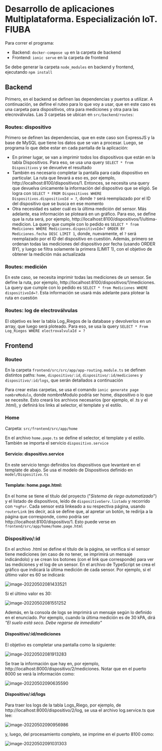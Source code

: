 # Desarrollo de aplicaciones Multiplataforma. Especialización IoT. FIUBA

Para correr el programa:
- Backend: `docker-compose up` en la carpeta de backend
- Frontend: `ionic serve` en la carpeta de frontend

Se debe generar la carpeta `node_modules` en backend y frontend, ejecutando `npm install`

## Backend

Primero, en el backend se definen las dependencias y puertos a utilizar. A continuación, se define el ruteo para lo que voy a usar, que en este caso es una carpeta para dispositivos, otra para mediciones y otra para las elecroválvulas. Las 3 carpetas se ubican en `src/backend/routes`:

### Routes: dispositivo

Primero se definen las dependencias, que en este caso son ExpressJS y la base de MySQL que tiene los datos que se van a procesar. Luego, se programa lo que debe estar en cada pantalla de la aplicación:

- En primer lugar, se van a imprimir todos los dispositivos que están en la tabla Dispositivos. Para eso, se usa una query `SELECT * from Dispositivos` y se devuelve el resultado
- También es necesario completar la pantalla para cada dispositivo en particular. La ruta que llevará a eso es, por ejemplo, http://localhost:8100/dispositivos/1. Entonces, se necesita una query que devuelva únicamente la información del dispositivo que se eligió. Se logra con `SELECT * FROM Dispositivos WHERE Dispositivos.dispositivoId = ?`, donde `?` será reemplazado por el ID del dispositivo que se busca en ese momento
- Otra necesidad es saber cuál es la última medición del sensor. Más adelante, esa información se ploteará en un gráfico. Para eso, se define que la ruta será, por ejemplo, http://localhost:8100/dispositivos/1/ultima-medicion. La query que cumple con lo pedido es `SELECT * from Mediciones WHERE Mediciones.dispositivoId=? ORDER BY Mediciones.fecha DESC LIMIT 1`, donde, nuevamente, el `?` será reemplazado por el ID del dispositivo en cuestión. Además, primero se ordenan todas las mediciones del dispositivo por fecha (usando ORDER BY), y luego se filtra solamente la primera (LIMIT 1), con el objetivo de obtener la medición más actualizada

### Routes: medición

En este caso, se necesita imprimir todas las mediciones de un sensor. Se define la ruta, por ejemplo, http://localhost:8100/dispositivos/1/mediciones. La query que cumple con lo pedido es `SELECT * from Mediciones WHERE dispositivoId=?`. Esta información se usará más adelante para plotear la ruta en cuestión

### Routes: log de electroválvulas

El objetivo es leer la tabla Log_Riegos de la database y devolverlos en un array, que luego será ploteado. Para eso, se usa la query `SELECT * From Log_Riegos WHERE electrovalvulaId = ?`



## Frontend

### Routeo

En la carpeta `frontend/src/src/app/app-routing.module.ts` se definen distintos paths: `home`, `dispositivo/:id`, `dispositivo/:id/mediciones` y `dispositivo/:id/logs`, que serán detallados a continuación

Para crear estas carpetas, se usa el comando `ionic generate page nombreModulo`, donde nombreModulo podría ser home, dispositivo o lo que se necesite. Esto creará los archivos necesarios (por ejemplo, el .ts y el .html), y definirá los links al selector, el template y el estilo.

### Home

Carpeta: `src/frontend/src/app/home`

En el archivo `home.page.ts` se define el selector, el template y el estilo. También se importa el servicio `dispositivo.service`

#### Servicio: dispositivo.service

En este  servicio tengo definidos los dispositivos que levantaré en el template de abajo. Se usa el modelo de Dispositivos definido en `model/Dispositivo.ts`

#### Template: home.page.html:

En el home se tiene el título del proyecto ("*Sistema de riego automatizado*") y el listado de dispositivos, leído de `dispositivoServ.listado` y recorrido con `*ngFor`. Cada sensor está linkeado a su respectiva página, usando `routerLink` (es decir, acá se define que, al apretar un botón, te redirija a la página que corresponde, como podría ser http://localhost:8100/dispositivo/1. Esto puede verse en `frontend/src/app/home/home.page.html`


### Dispositivo/:id

En el archivo .html se define el título de la página, se verifica si el sensor tiene mediciones (en caso de no tener, se imprimirá un mensaje indicándolo) y se crean los botones (con el link que corresponde) para ver las mediciones y el log de un sensor. En el archivo de TypeScript se crea el gráfico que indicará la última medición de cada sensor. Por ejemplo, si el último valor es 60 se indicará:

![image-20220502081433521](https://user-images.githubusercontent.com/31355184/166236613-30514cfe-007e-47b9-80ce-2d29c532089f.png)

Si el último valor es 30:

![image-20220502081551252](https://user-images.githubusercontent.com/31355184/166236945-31374f4f-f06c-4ab7-b465-2fe6910008e1.png)

Además, en la consola de logs se imprimirá un mensaje según lo definido en el enunciado. Por ejemplo, cuando la última medición es de 30 kPA, dirá *"El suelo está seco. Debe regarse de inmediato"*

#### Dispositivo/:id/mediciones

El objetivo es completar una pantalla como la siguiente:

![image-20220502081913283](https://user-images.githubusercontent.com/31355184/166236970-87a7a04d-0a5a-4bb8-928e-a4b198facf97.png)

Se trae la información que hay en, por ejemplo, http://localhost:8000/dispositivo/2/mediciones. Notar que en el puerto 8000 se verá la información como:

![image-20220502090635590](https://user-images.githubusercontent.com/31355184/166237018-dee188e5-73a5-44d8-8b80-c44ed4e6b4d3.png)

#### Dispositivo/:id/logs

Para traer los logs de la tabla Logs_Riego, por ejemplo, de http://localhost:8000/dispositivo/2/log, se usa el archivo log.service.ts que lee:

![image-20220502090956986](https://user-images.githubusercontent.com/31355184/166237038-2a8be041-04da-4c89-b3b2-7a313ec4db7c.png)

y, luego, del procesamiento completo, se imprime en el puerto 8100 como:

![image-20220502091031303](https://user-images.githubusercontent.com/31355184/166237051-096c7f48-bf5a-42b2-b423-960f56f32115.png)

















